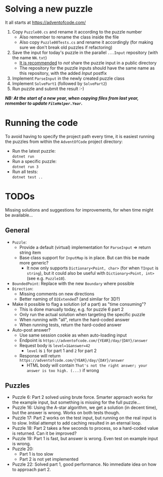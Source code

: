 # Solving a new puzzle

It all starts at https://adventofcode.com/

1. Copy `Puzzle00.cs` and rename it according to the puzzle number
   - Also remember to rename the class inside the file
   - Also copy `Puzzle00Tests.cs` and rename it accordingly (for making sure we don't break old puzzles if refactoring)
1. Save the input for today's puzzle in the parallel `...Input` repository (with the name `NN.txt`)
   - [It is recommended](https://www.reddit.com/r/adventofcode/wiki/faqs/copyright/inputs/) to _not_ share the puzzle input in a public directory
   - The repository for the puzzle inputs should have the same name as this repository, with the added _Input_ postfix
1. Implement `ParseInput` in the newly created puzzle class
1. Implement `SolvePart1` (followed by `SolvePart2`)
1. Run puzzle and submit the result :-)

**_NB: At the start of a new year, when copying files from last year, remember to update `FileHelper.Year`._**

# Running the code

To avoid having to specify the project path every time, it is easiest running the puzzles from within the `AdventOfCode` project directory:

- Run the latest puzzle:  
  `dotnet run`
- Run a specific puzzle:  
  `dotnet run 3`
- Run all tests:  
  `dotnet test ..`

# TODOs

Missing solutions and suggestions for improvements, for when time might be available...

## General

- `Puzzle`:
  - Provide a default (virtual) implementation for `ParseInput` => return string item
  - Base class support for `InputMap` is in place. But can this be made more generic?
    - It now only supports `Dictionary<Point, char>` (for when `TInput` is `string`),
      but it could also be useful with `Dictionary<Point, int>` (see e.g. `Puzzle10`).
- `BoundedPoint`: Replace with the new `Boundary` where possible
- `Direction`:
  - Missing comments on new directions
  - Better naming of `D2Extended`? (and similar for 3D?)
- Make it possible to flag a solution (of a part) as "time consuming"?
  - This is done manually today, e.g. for puzzle 6 part 2
  - Only run the actual solution when targeting the specific puzzle
  - When running with "all", return the hard-coded answer
  - When running tests, return the hard-coded answer
- Auto-post answer?
  - Use same session cookie as when auto-loading input
  - Endpoint is `https://adventofcode.com/{YEAR}/day/{DAY}/answer`
  - Request body is `level=1&answer=42`
    - `level` is `1` for part 1 and `2` for part 2
  - Response will return `https://adventofcode.com/{YEAR}/day/{DAY}/answer`
    - HTML body will contain `That's not the right answer; your answer is too high. (...)` if wrong

## Puzzles

- Puzzle 6: Part 2 solved using brute force. Smarter approach works for the example input, but something is missing for the full puzzle...
- Puzzle 16: Using the A-star algorithm, we get a solution (in decent time), but the answer is wrong. Works on both tests though.
- Puzzle 17: Part 2 works on the test input, but running on the real input is to slow. Initial attempt to add caching resulted in an eternal loop.
- Puzzle 18: Part 2 takes a few seconds to process, so a hard-coded value is returned. Can it be improved?
- Puzzle 19: Part 1 is fast, but answer is wrong. Even test on example input is wrong.
- Puzzle 20:
  - Part 1 is too slow
  - Part 2 is not yet implemented
- Puzzle 22: Solved part 1, good performance. No immediate idea on how to approach part 2.
